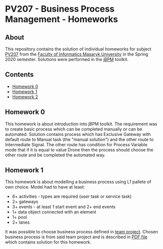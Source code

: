 # PV207 - Business Process Management - Homeworks

## About

This repository contains the solution of individual homeworks for subject [PV207](https://is.muni.cz/predmet/fi/jaro2020/PV207) from the [Faculty of Informatics Masaryk University](https://www.fi.muni.cz/index.html.en) in the Spring 2020 semester. Solutions were performed in the [jBPM](https://www.jbpm.org/) toolkit.
## Contents

* [Homework 0](/HW0)
* [Homework 1](/HW1)
* [Homework 2](/HW2)

## Homework 0

This homework is about introduction into jBPM toolkit. The requirement was to create basic process which can be completed manually or can be automated. Solution contains process which has Exclusive Gateway with default route to Manual task (the "manual solution") and the other route to Intermediate Signal. The other route has condition for Process Variable mode that if it is equal to value Drone then the process should choose the other route and be completed the automated way.

## Homework 1

This homework is about modelling a business process using L1 pallete of own choice. Model had to have at least:
* 6+ activities - types are required (user task or service task)
* 2+ gateways
* 3+ events - at least 1 start event and 2+ end events
* 1+ data object connected with an element
* 1+ pool
* 2+ lanes

It was possible to choose business process defined in [team project](https://github.com/binczech/PV207-BPM/). Chosen business process is from said team project and is described in [PDF file](/HW1/Pavlik_bpmn.pdf) which contains solution for this homework.